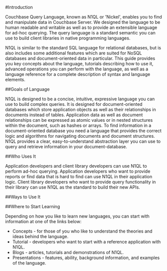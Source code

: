 #Introduction

Couchbase Query Language, known as N1QL or 'Nickel', enables you to find and manipulate data in Couchbase Server. 
We designed the language to be human readable and writable as well as to provide an extensible language for 
ad-hoc querying. The query language is a standard semantic you can use to build client libraries in native programming languages. 

N1QL is similar to the standard SQL language for relational databases, but is also includes some additional 
features which are suited for NoSQL databases and document-oriented data in particular. This guide provides you 
key concepts about the language, tutorials describing how to use it, advanced operations 
you can perform with the language, as well as a language reference for a complete description of syntax and language elements.

##Goals of Language

N1QL is designed to be a concise, intuitive, expressive language you can use to build complex queries.
 It is designed for document-oriented databases which store application objects as well as their relationships in 
documents instead of tables. Application data as well as document relationships can be expressed as atomic values or in 
nested structures within the document, such as hashes or arrays. To find information in a document-oriented database you need a language that provides the correct logic and algorithms for navigating documents and document structures. N1QL provides a clear, easy-to-understand abstraction layer you can use to query and retrieve information in your document-database.

##Who Uses It

Application developers and client library developers can use N1QL to perform ad-hoc querying. Application developers 
who want to provide reports or find data that is hard to find can use N1QL in their application logic. Client library 
developers who want to provide query functionality in their library can use N1QL as the standard to build their new APIs.

##Ways to Use It

##Where to Start Learning

Depending on how you like to learn new languages, you can start with information at one of the links below:

- Concepts - for those of you who like to understand the theories and ideas behind the language.
- Tutorial - developers who want to start with a reference application with N1QL.
- Blogs - articles, tutorials and demonstrations of N1QL.
- Presentations - features, ability, background information, and examples of the language.




 
